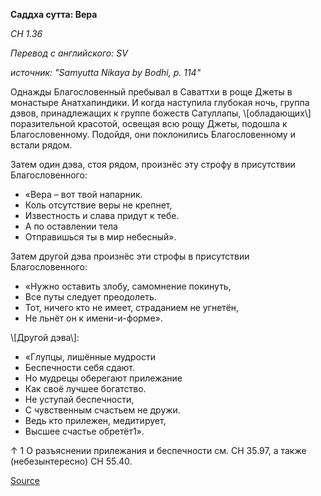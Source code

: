 **Саддха сутта: Вера**

_СН 1\.36_

_Перевод с английского: SV_

_источник: "Samyutta Nikaya by Bodhi, p\. 114"_

Однажды Благословенный пребывал в Саваттхи в роще Джеты в монастыре Анатхапиндики\. И когда наступила глубокая ночь, группа дэвов, принадлежащих к группе божеств Сатуллапы, \\[обладающих\\] поразительной красотой, освещая всю рощу Джеты, подошла к Благословенному\. Подойдя, они поклонились Благословенному и встали рядом\.

Затем один дэва, стоя рядом, произнёс эту строфу в присутствии Благословенного: 

* «Вера – вот твой напарник\. 
* Коль отсутствие веры не крепнет, 
* Известность и слава придут к тебе\. 
* А по оставлении тела 
* Отправишься ты в мир небесный»\.

Затем другой дэва произнёс эти строфы в присутствии Благословенного: 

* «Нужно оставить злобу, самомнение покинуть, 
* Все путы следует преодолеть\. 
* Тот, ничего кто не имеет, страданием не угнетён, 
* Не льнёт он к имени\-и\-форме»\.

\\[Другой дэва\\]:

* «Глупцы, лишённые мудрости 
* Беспечности себя сдают\. 
* Но мудрецы оберегают прилежание 
* Как своё лучшее богатство\. 
* Не уступай беспечности, 
* С чувственным счастьем не дружи\. 
* Ведь кто прилежен, медитирует, 
* Высшее счастье обретёт1»\.

↑ 1 О разъяснении прилежания и беспечности см\. СН 35\.97, а также \(небезынтересно\) СН 55\.40\.

[Source](https://www\.theravada\.ru/Teaching/Canon/Suttanta/Texts/sn1_36\-saddha\-sutta\-sv\.htm)